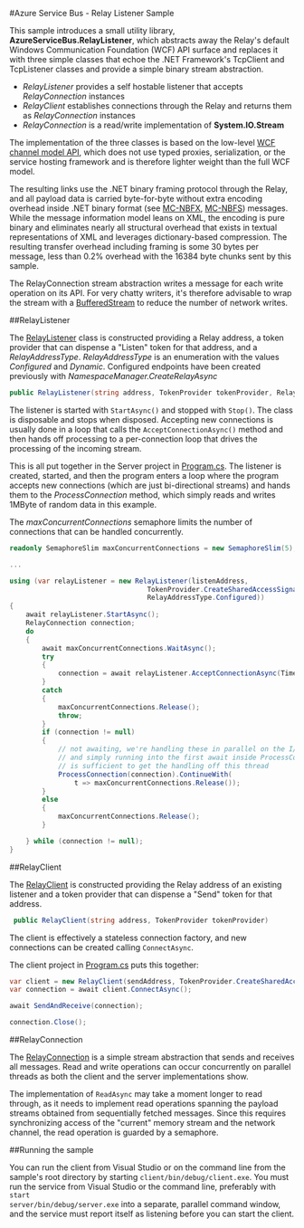 #Azure Service Bus - Relay Listener Sample

This sample introduces a small utility library, **AzureServiceBus.RelayListener**, which abstracts away the Relay's default 
Windows Communication Foundation (WCF) API surface and replaces it with three simple classes that echoe the .NET Framework's 
TcpClient and TcpListener classes and provide a simple binary stream abstraction. 

* *RelayListener* provides a self hostable listener that accepts *RelayConnection* instances 
* *RelayClient* establishes connections through the Relay and returns them as *RelayConnection* instances
* *RelayConnection* is a read/write implementation of **System.IO.Stream** 

The implementation of the three classes is based on the low-level [WCF channel model API](https://msdn.microsoft.com/library/ms729840.aspx), 
which does not use typed proxies, serialization, or the service hosting framework and is therefore lighter weight than the full
WCF model.

The resulting links use the .NET binary framing protocol through the Relay, and all payload data is carried byte-for-byte without extra encoding
overhead inside .NET binary format (see [MC-NBFX](https://msdn.microsoft.com/library/cc219210.aspx), [MC-NBFS](https://msdn.microsoft.com/library/cc219175.aspx)) messages. 
While the message information model leans on XML, the encoding is pure binary and eliminates nearly all structural overhead that exists in 
textual representations of XML and leverages dictionary-based compression. The resulting transfer overhead including framing is some 
30 bytes per message, less than 0.2% overhead with the 16384 byte chunks sent by this sample. 

The RelayConnection stream abstraction writes a message for each write operation on its API. For very chatty writers, it's therefore 
advisable to wrap the stream with a [BufferedStream](https://msdn.microsoft.com/library/system.io.bufferedstream.aspx) to reduce the 
number of network writes. 


##RelayListener

The [RelayListener](./AzureServiceBus.RelayListener/RelayListener.cs) class is constructed providing a Relay address, a token 
provider that can dispense a "Listen" token for that address, and a *RelayAddressType*. *RelayAddressType* is an enumeration with the 
values *Configured* and *Dynamic*. Configured endpoints have been created previously with *NamespaceManager.CreateRelayAsync*

```C#
public RelayListener(string address, TokenProvider tokenProvider, RelayAddressType relayAddressType)
```

The listener is started with <code>StartAsync()</code> and stopped with <code>Stop()</code>. The class is disposable and stops 
when disposed. Accepting new connections is usually done in a loop that calls the <code>AcceptConnectionAsync()</code> method and
then hands off processing to a per-connection loop that drives the processing of the incoming stream. 

This is all put together in the Server project in [Program.cs](./server/Program.cs). The listener is created, 
started, and then the program enters a loop where the program accepts new connections (which are just bi-directional streams) 
and hands them to the *ProcessConnection* method, which simply reads and writes 1MByte of random data in this example. 

The *maxConcurrentConnections* semaphore limits the number of connections that can be handled concurrently.

```C#
readonly SemaphoreSlim maxConcurrentConnections = new SemaphoreSlim(5);

... 

using (var relayListener = new RelayListener(listenAddress, 
                                  TokenProvider.CreateSharedAccessSignatureTokenProvider(listenToken), 
                                  RelayAddressType.Configured))
{
    await relayListener.StartAsync();
    RelayConnection connection;
    do
    {
        await maxConcurrentConnections.WaitAsync();
        try
        {
            connection = await relayListener.AcceptConnectionAsync(TimeSpan.MaxValue);
        }
        catch
        {
            maxConcurrentConnections.Release();
            throw;
        }
        if (connection != null)
        {
            // not awaiting, we're handling these in parallel on the I/O thread pool
            // and simply running into the first await inside ProcessConnection
            // is sufficient to get the handling off this thread
            ProcessConnection(connection).ContinueWith(
                t => maxConcurrentConnections.Release());
        }
        else
        {
            maxConcurrentConnections.Release();
        }

    } while (connection != null);
}
```

##RelayClient 

The [RelayClient](./AzureServiceBus.RelayListener/RelayClient.cs) is constructed providing the Relay address of an existing 
listener and a token provider that can dispense a "Send" token for that address.

```C#
 public RelayClient(string address, TokenProvider tokenProvider)
```

The client is effectively a stateless connection factory, and new connections can be created calling <code>ConnectAsync</code>.

The client project in [Program.cs](./client/Program.cs) puts this together:

```C#
var client = new RelayClient(sendAddress, TokenProvider.CreateSharedAccessSignatureTokenProvider(sendToken));
var connection = await client.ConnectAsync();

await SendAndReceive(connection);

connection.Close();
```

##RelayConnection

The [RelayConnection](./AzureServiceBus.RelayListener/RelayConnection.cs) is a simple stream abstraction that sends and receives 
all messages. Read and write operations can occur concurrently on parallel threads as both the client and the server 
implementations show.

The implementation of <code>ReadAsync</code> may take a moment longer to read through, as it needs to implement read operations spanning 
the payload streams obtained from sequentially fetched messages. Since this requires synchronizing access of the "current" memory 
stream and the network channel, the read operation is guarded by a semaphore. 

##Running the sample

You can run the client from Visual Studio or on the command line from the sample's root directory by starting <code>client/bin/debug/client.exe</code>. You
must run the service from Visual Studio or the command line, preferably with <code>start server/bin/debug/server.exe</code> into a separate, parallel command window, and the service must report itself as listening
before you can start the client.